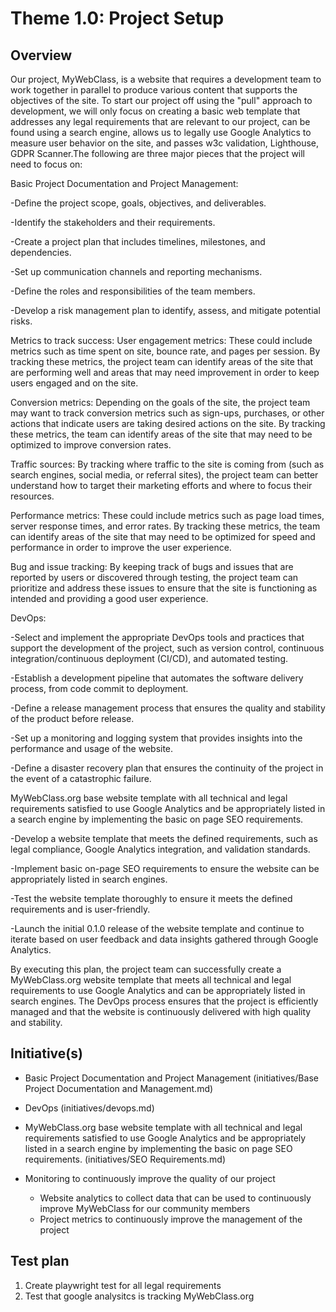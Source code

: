 # Theme 1.0: Project Setup
## Overview
Our project, MyWebClass, is a website that requires a development team to work together in parallel to produce various content that supports the objectives of the site. To start our project off using the "pull" approach to development, we will only focus on creating a basic web template that addresses any legal requirements that are relevant to our project, can be found using a search engine, allows us to legally use Google Analytics to measure user behavior on the site, and passes w3c validation, Lighthouse, GDPR Scanner.The following are three major pieces that the project will need to focus on:


Basic Project Documentation and Project Management:

-Define the project scope, goals, objectives, and deliverables.

-Identify the stakeholders and their requirements.

-Create a project plan that includes timelines, milestones, and dependencies.

-Set up communication channels and reporting mechanisms.

-Define the roles and responsibilities of the team members.

-Develop a risk management plan to identify, assess, and mitigate potential risks.

Metrics to track success:
User engagement metrics: These could include metrics such as time spent on site, bounce rate, and pages per session. By tracking these metrics, the project team can identify areas of the site that are performing well and areas that may need improvement in order to keep users engaged and on the site.

Conversion metrics: Depending on the goals of the site, the project team may want to track conversion metrics such as sign-ups, purchases, or other actions that indicate users are taking desired actions on the site. By tracking these metrics, the team can identify areas of the site that may need to be optimized to improve conversion rates.

Traffic sources: By tracking where traffic to the site is coming from (such as search engines, social media, or referral sites), the project team can better understand how to target their marketing efforts and where to focus their resources.

Performance metrics: These could include metrics such as page load times, server response times, and error rates. By tracking these metrics, the team can identify areas of the site that may need to be optimized for speed and performance in order to improve the user experience.

Bug and issue tracking: By keeping track of bugs and issues that are reported by users or discovered through testing, the project team can prioritize and address these issues to ensure that the site is functioning as intended and providing a good user experience.


DevOps:

-Select and implement the appropriate DevOps tools and practices that support the development of the project, such as version control, continuous integration/continuous deployment (CI/CD), and automated testing.

-Establish a development pipeline that automates the software delivery process, from code commit to deployment.

-Define a release management process that ensures the quality and stability of the product before release.

-Set up a monitoring and logging system that provides insights into the performance and usage of the website.

-Define a disaster recovery plan that ensures the continuity of the project in the event of a catastrophic failure.



MyWebClass.org base website template with all technical and legal requirements satisfied to use Google Analytics and be appropriately listed in a search engine by implementing the basic on page SEO requirements.

-Develop a website template that meets the defined requirements, such as legal compliance, Google Analytics integration, and validation standards.

-Implement basic on-page SEO requirements to ensure the website can be appropriately listed in search engines.

-Test the website template thoroughly to ensure it meets the defined requirements and is user-friendly.

-Launch the initial 0.1.0 release of the website template and continue to iterate based on user feedback and data insights gathered through Google Analytics.


By executing this plan, the project team can successfully create a MyWebClass.org website template that meets all technical and legal requirements to use Google Analytics and can be appropriately listed in search engines. The DevOps process ensures that the project is efficiently managed and that the website is continuously delivered with high quality and stability.

## Initiative(s)
*  Basic Project Documentation and Project Management (initiatives/Base Project Documentation and Management.md)
* DevOps (initiatives/devops.md)
* MyWebClass.org base website template with all technical and legal requirements satisfied to use Google Analytics and be appropriately listed in a search engine by implementing the basic on page SEO requirements. (initiatives/SEO Requirements.md)

* Monitoring to continuously improve the quality of our project
  * Website analytics to collect data that can be used to continuously improve MyWebClass for our community members
  * Project metrics to continuously improve the management of the project

## Test plan
1. Create playwright test for all legal requirements
2. Test that google analysitcs is tracking MyWebClass.org
